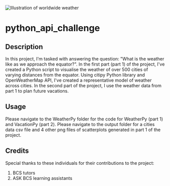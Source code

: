 ![Illustration of worldwide weather](https://img.freepik.com/free-vector/hand-drawn-water-cycle-illustration_23-2149107732.jpg?w=1800&t=st=1698824765~exp=1698825365~hmac=e03c73de147c19b92f341c6c281f3765e955d5fc589663a109d418b52a64d2b5)
# python_api_challenge
## Description
In this project, I'm tasked with answering the question: "What is the weather like as we approach the equator?". In the first part (part 1) of the project, I've created a Python script to visualise the weather of over 500 cities of varying distances from the equator. Using citipy Python library and OpenWeatherMap API, I've created a representative model of weather across cities. In the second part of the project, I use the weather data from part 1 to plan future vacations.
## Usage
Please navigate to the WeatherPy folder for the code for WeatherPy (part 1) and VacationPy (part  2). 
Please navigate to the output folder for a cities data csv file and 4 other png files of scatterplots generated in part 1 of the project.
## Credits
Special thanks to these individuals for their contributions to the project:
1. BCS tutors
2. ASK BCS learning assistants
